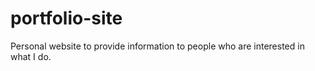 # portfolio-site
Personal website to provide information to people who are interested in what I do.
